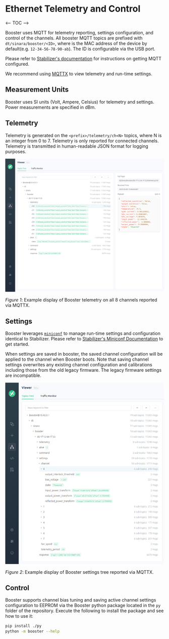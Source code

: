 # Ethernet Telemetry and Control

<-- TOC -->

Booster uses MQTT for telemetry reporting, settings configuration, and control of the channels. All
booster MQTT topics are prefixed with `dt/sinara/booster/<ID>`, where <ID> is the MAC address of the
device by default(e.g. `12-34-56-78-90-ab`). The ID is configurable via the USB port.

Please refer to [Stabilizer's documentation](https://quartiq.de/stabilizer/setup.html#mqtt-broker)
for instructions on getting MQTT configured.

We recommend using [MQTTX](https://mqttx.app/) to view telemetry and run-time
settings.

## Measurement Units

Booster uses SI units (Volt, Ampere, Celsius) for telemetry and settings. Power measurements are
specified in dBm.


## Telemetry

Telemetry is generated on the
`<prefix>/telemetry/ch<N>` topics, where N is an integer from 0 to 7. Telemetry is only reported for
connected channels. Telemetry is transmitted in human-readable JSON format for logging purposes.


![Sample Booster Telemtry Topics](assets/booster-telemetry-example.png)

_Figure 1_: Example display of Booster telemetry on all 8 channels reported via MQTTX.

## Settings

Booster leverages [`miniconf`](https://crates.io/crates/miniconf) to manage run-time settings and
configuration identical to Stabilizer. Please refer to [Stabilizer's Miniconf
Documentation](https://quartiq.de/stabilizer/usage.html#miniconf-run-time-settings) to get
started.

When settings are saved in booster, the saved channel configuration will be applied to
the channel when Booster boots. Note that saving channel settings overwrites any existing channel
configuration and calibrations including those from the old legacy firmware. The legacy firmware
settings are incompatible.

![Sample Booster Settings](assets/booster-settings-example.png)

_Figure 2_: Example display of Booster settings tree reported via MQTTX.

## Control

Booster supports channel bias tuning and saving active channel settings configuration to EEPROM
via the Booster python package located in the `py` folder of the repository. Execute the
following to install the package and see how to use it:
```sh
pip install ./py
python -m booster --help
```
